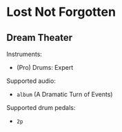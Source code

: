# Lost Not Forgotten

## Dream Theater

Instruments:

  * (Pro) Drums: Expert

Supported audio:

  * `album` (A Dramatic Turn of Events)

Supported drum pedals:

  * `2p`
